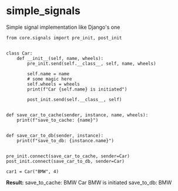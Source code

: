 # simple_signals
Simple signal implementation like Django's one

```
from core.signals import pre_init, post_init


class Car:
    def __init__(self, name, wheels):
        pre_init.send(self.__class__, self, name, wheels)

        self.name = name
        # some magic here
        self.wheels = wheels
        print(f"Car {self.name} is initiated")

        post_init.send(self.__class__, self)


def save_car_to_cache(sender, instance, name, wheels):
    print(f"save_to_cache: {name}")


def save_car_to_db(sender, instance):
    print(f"save_to_db: {instance.name}")


pre_init.connect(save_car_to_cache, sender=Car)
post_init.connect(save_car_to_db, sender=Car)

car1 = Car("BMW", 4)
```

**Result:**
save_to_cache: BMW
Car BMW is initiated
save_to_db: BMW
